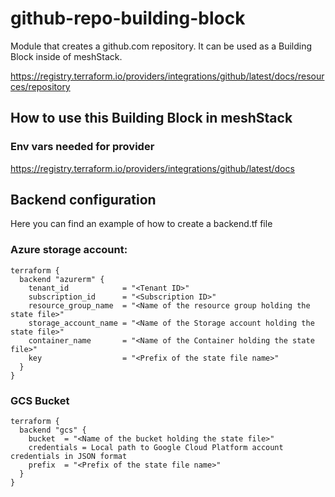 # github-repo-building-block

Module that creates a github.com repository. It can be used as a Building Block
inside of meshStack.

https://registry.terraform.io/providers/integrations/github/latest/docs/resources/repository

## How to use this Building Block in meshStack 

### Env vars needed for provider

https://registry.terraform.io/providers/integrations/github/latest/docs

## Backend configuration
Here you can find an example of how to create a backend.tf file
### Azure storage account:
```
terraform {
  backend "azurerm" {
    tenant_id            = "<Tenant ID>"
    subscription_id      = "<Subscription ID>"
    resource_group_name  = "<Name of the resource group holding the state file>"
    storage_account_name = "<Name of the Storage account holding the state file>"
    container_name       = "<Name of the Container holding the state file>"
    key                  = "<Prefix of the state file name>"
  }
}
```

### GCS Bucket
```
terraform {
  backend "gcs" {
    bucket  = "<Name of the bucket holding the state file>"
    credentials = Local path to Google Cloud Platform account credentials in JSON format
    prefix  = "<Prefix of the state file name>"
  }
}
```


